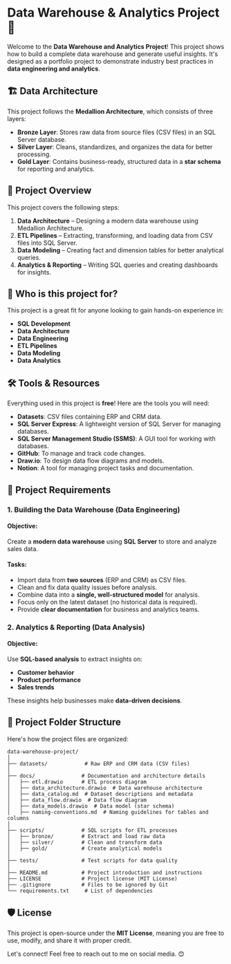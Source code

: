 # Data Warehouse & Analytics Project 🚀

Welcome to the **Data Warehouse and Analytics Project**! This project shows how to build a complete data warehouse and generate useful insights. It's designed as a portfolio project to demonstrate industry best practices in **data engineering and analytics**.

## 🏗️ Data Architecture
This project follows the **Medallion Architecture**, which consists of three layers:

- **Bronze Layer**: Stores raw data from source files (CSV files) in an SQL Server database.
- **Silver Layer**: Cleans, standardizes, and organizes the data for better processing.
- **Gold Layer**: Contains business-ready, structured data in a **star schema** for reporting and analytics.

## 📖 Project Overview
This project covers the following steps:

1. **Data Architecture** – Designing a modern data warehouse using Medallion Architecture.
2. **ETL Pipelines** – Extracting, transforming, and loading data from CSV files into SQL Server.
3. **Data Modeling** – Creating fact and dimension tables for better analytical queries.
4. **Analytics & Reporting** – Writing SQL queries and creating dashboards for insights.

## 🎯 Who is this project for?
This project is a great fit for anyone looking to gain hands-on experience in:
- **SQL Development**
- **Data Architecture**
- **Data Engineering**
- **ETL Pipelines**
- **Data Modeling**
- **Data Analytics**

## 🛠️ Tools & Resources
Everything used in this project is **free**! Here are the tools you will need:

- **Datasets**: CSV files containing ERP and CRM data.
- **SQL Server Express**: A lightweight version of SQL Server for managing databases.
- **SQL Server Management Studio (SSMS)**: A GUI tool for working with databases.
- **GitHub**: To manage and track code changes.
- **Draw.io**: To design data flow diagrams and models.
- **Notion**: A tool for managing project tasks and documentation.

## 🚀 Project Requirements
### **1. Building the Data Warehouse (Data Engineering)**
#### **Objective:**
Create a **modern data warehouse** using **SQL Server** to store and analyze sales data.

#### **Tasks:**
- Import data from **two sources** (ERP and CRM) as CSV files.
- Clean and fix data quality issues before analysis.
- Combine data into a **single, well-structured model** for analysis.
- Focus only on the latest dataset (no historical data is required).
- Provide **clear documentation** for business and analytics teams.

### **2. Analytics & Reporting (Data Analysis)**
#### **Objective:**
Use **SQL-based analysis** to extract insights on:
- **Customer behavior**
- **Product performance**
- **Sales trends**

These insights help businesses make **data-driven decisions**.

## 📂 Project Folder Structure
Here's how the project files are organized:
```
data-warehouse-project/
│
├── datasets/            # Raw ERP and CRM data (CSV files)
│
├── docs/               # Documentation and architecture details
│   ├── etl.drawio      # ETL process diagram
│   ├── data_architecture.drawio  # Data warehouse architecture
│   ├── data_catalog.md  # Dataset descriptions and metadata
│   ├── data_flow.drawio  # Data flow diagram
│   ├── data_models.drawio  # Data model (star schema)
│   ├── naming-conventions.md  # Naming guidelines for tables and columns
│
├── scripts/            # SQL scripts for ETL processes
│   ├── bronze/         # Extract and load raw data
│   ├── silver/         # Clean and transform data
│   ├── gold/           # Create analytical models
│
├── tests/              # Test scripts for data quality
│
├── README.md           # Project introduction and instructions
├── LICENSE             # Project license (MIT License)
├── .gitignore          # Files to be ignored by Git
└── requirements.txt     # List of dependencies
```

## 🛡️ License
This project is open-source under the **MIT License**, meaning you are free to use, modify, and share it with proper credit.

Let's connect! Feel free to reach out to me on social media. 😊

